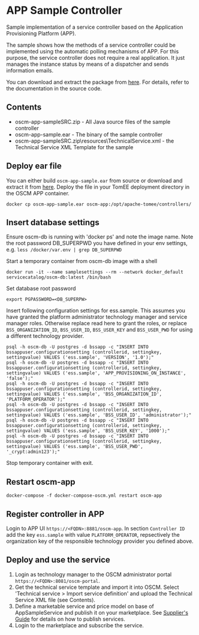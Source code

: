 # APP Sample Controller
Sample implementation of a service controller based on the Application Provisioning Platform (APP).

The sample shows how the methods of a service controller could be implemented using the automatic polling mechanisms of APP.
For this purpose, the service controller does not require a real application. It just manages the instance status by means of 
a dispatcher and sends information emails.

You can download and extract the package from [here](https://github.com/servicecatalog/oscm/releases/download/v17.7/app-sample-controller.zip). For details, refer to the documentation in the source code.  

## Contents
* oscm-app-sampleSRC.zip - All Java source files of the sample controller
* oscm-app-sample.ear - The binary of the sample controller
* oscm-app-sampleSRC.zip\resources\TechnicalService.xml - the Technical Service XML Template for the sample

## Deploy ear file
You can either build `oscm-app-sample.ear` from source or download and extract it from [here](https://github.com/servicecatalog/oscm/releases/download/v17.7/app-sample-controller.zip). Deploy the file in your TomEE deployment directory in the OSCM APP container.
```
docker cp oscm-app-sample.ear oscm-app:/opt/apache-tomee/controllers/
```


## Insert database settings

Ensure oscm-db is running with 'docker ps' and note the image name. Note the root password DB_SUPERPWD you have defined in your env settings, e.g. `less /docker/var.env | grep DB_SUPERPWD` 

Start a temporary container from oscm-db image with a shell

```      
docker run -it --name samplesettings --rm --network docker_default  servicecatalog/oscm-db:latest /bin/bash
```
Set database root password
``` 
export PGPASSWORD=<DB_SUPERPW>
```

Insert following configuration settings for ess.sample. This assumes you have granted the platform administrator technology manager and service manager roles. Otherwise replace read here to grant the roles, or replace `BSS_ORGANIZATION_ID`, `BSS_USER_ID`, `BSS_USER_KEY` and `BSS_USER_PWD` for using a different technology provider.

```
psql -h oscm-db -U postgres -d bssapp -c "INSERT INTO bssappuser.configurationsetting (controllerid, settingkey, settingvalue) VALUES ('ess.sample', 'VERSION', '1.0');"
psql -h oscm-db -U postgres -d bssapp -c "INSERT INTO bssappuser.configurationsetting (controllerid, settingkey, settingvalue) VALUES ('ess.sample', 'APP_PROVISIONING_ON_INSTANCE', 'false');"
psql -h oscm-db -U postgres -d bssapp -c "INSERT INTO bssappuser.configurationsetting (controllerid, settingkey, settingvalue) VALUES ('ess.sample', 'BSS_ORGANIZATION_ID', 'PLATFORM_OPERATOR');"
psql -h oscm-db -U postgres -d bssapp -c "INSERT INTO bssappuser.configurationsetting (controllerid, settingkey, settingvalue) VALUES ('ess.sample', 'BSS_USER_ID', 'administrator');"
psql -h oscm-db -U postgres -d bssapp -c "INSERT INTO bssappuser.configurationsetting (controllerid, settingkey, settingvalue) VALUES ('ess.sample', 'BSS_USER_KEY', '1000');"
psql -h oscm-db -U postgres -d bssapp -c "INSERT INTO bssappuser.configurationsetting (controllerid, settingkey, settingvalue) VALUES ('ess.sample', 'BSS_USER_PWD', '_crypt:admin123');"
```

Stop temporary container with exit. 

## Restart oscm-app
``` 
docker-compose -f docker-compose-oscm.yml restart oscm-app
```
## Register controller in APP
Login to APP UI `https://<FQDN>:8881/oscm-app`. In section `Controller ID` add the key `ess.sample` with value `PLATFORM_OPERATOR`, repsectively the organization key of the responsible technology provider you defined above. 

## Deploy and use the service
1. Login as technology manager to the OSCM administrator portal `https://<FQDN>:8081/oscm-portal`. 
2. Get the technical service template and import it into OSCM. Select 'Technical service > Import service definition' and upload the Technical Service XML file (see Contents).
3. Define a marketable service and price model on base of AppSampleService and publish it on your marketplace. See [Supplier's Guide](https://github.com/servicecatalog/documentation) for details on how to publish services.
4. Login to the marketplace and subscribe the service.
